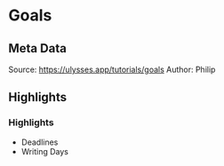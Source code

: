 # Goals

## Meta Data

Source:  https://ulysses.app/tutorials/goals 
Author: Philip

## Highlights

### Highlights

- Deadlines
- Writing Days
